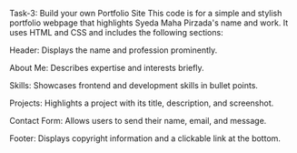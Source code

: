 Task-3: Build your own Portfolio Site
This code is for a simple and stylish portfolio webpage that highlights Syeda Maha Pirzada's name and work. It uses HTML and CSS and includes the following sections:

Header: Displays the name and profession prominently.

About Me: Describes expertise and interests briefly.

Skills: Showcases frontend and development skills in bullet points.

Projects: Highlights a project with its title, description, and screenshot.

Contact Form: Allows users to send their name, email, and message.

Footer: Displays copyright information and a clickable link at the bottom.
